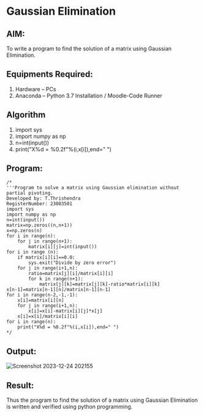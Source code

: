 # Gaussian Elimination

## AIM:
To write a program to find the solution of a matrix using Gaussian Elimination.

## Equipments Required:
1. Hardware – PCs
2. Anaconda – Python 3.7 Installation / Moodle-Code Runner

## Algorithm
1. import sys
2. import numpy as np
3. n=int(input())
4. print("X%d = %0.2f"%(i,x[i]),end=" ")

## Program:
```
/*
'''Program to solve a matrix using Gaussian elimination without partial pivoting.
Developed by: T.Thrishendra
RegisterNumber: 23003501
import sys
import numpy as np
n=int(input())
matrix=np.zeros((n,n+1))
x=np.zeros(n)
for i in range(n):
    for j in range(n+1):
        matrix[i][j]=int(input())
for i in range (n):
    if matrix[i][i]==0.0:
        sys.exit("Divide by zero error")
    for j in range(i+1,n):
        ratio=matrix[j][i]/matrix[i][i]
        for k in range(n+1):
            matrix[j][k]=matrix[j][k]-ratio*matrix[i][k]
x[n-1]=matrix[n-1][n]/matrix[n-1][n-1]
for i in range(n-2,-1,-1):
    x[i]=matrix[i][n]
    for j in range(i+1,n):
        x[i]=x[i]-matrix[i][j]*x[j]
    x[i]=x[i]/matrix[i][i]
for i in range(n):
    print("X%d = %0.2f"%(i,x[i]),end=" ")
*/
```

## Output:
![Screenshot 2023-12-24 202155](https://github.com/Thrishendra/Gaussian/assets/145742464/5f604f80-f558-4b77-8124-df854b86a630)



## Result:
Thus the program to find the solution of a matrix using Gaussian Elimination is written and verified using python programming.

